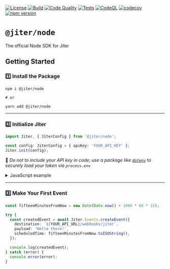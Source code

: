 [![License](https://img.shields.io/badge/License-Apache_2.0-blue.svg)](https://opensource.org/licenses/Apache-2.0)
[![Build](https://github.com/Pantheon-Labs/Jiter-Node/actions/workflows/build.yml/badge.svg)](https://github.com/Pantheon-Labs/Jiter-Node/actions/workflows/build.yml)
[![Code Quality](https://github.com/Pantheon-Labs/Jiter-Node/actions/workflows/quality.yaml/badge.svg)](https://github.com/Pantheon-Labs/Jiter-Node/actions/workflows/quality.yaml)
[![Tests](https://github.com/Pantheon-Labs/Jiter-Node/actions/workflows/tests.yaml/badge.svg)](https://github.com/Pantheon-Labs/Jiter-Node/actions/workflows/tests.yaml)
[![CodeQL](https://github.com/Pantheon-Labs/Jiter-Node/actions/workflows/codeql.yml/badge.svg)](https://github.com/Pantheon-Labs/Jiter-Node/actions/workflows/codeql.yml)
[![codecov](https://codecov.io/gh/Pantheon-Labs/Jiter-Node/branch/main/graph/badge.svg?token=ATLT7VEAAE)](https://codecov.io/gh/Pantheon-Labs/Jiter-Node)
[![npm version](https://badge.fury.io/js/@jiter%2Fnode.svg)](https://npmjs.com/package/@jiter/node)

# `@jiter/node`

The official Node SDK for Jiter

<!-- #### 🔎 Looking for API Docs? Check out [`docs.jiter.dev`](https://docs.jiter.dev) -->

## Getting Started

### 1️⃣ Install the Package

```shell
npm i @jiter/node

# or

yarn add @jiter/node
```

---

### 2️⃣ Initialize Jiter

```typescript
import Jiter, { JiterConfig } from '@jiter/node';

const config: JiterConfig = { apiKey: 'YOUR_API_KEY' };
Jiter.init(config);
```

🔐 _Do not to include your API key in code; use a package like [`dotenv`](https://www.npmjs.com/package/dotenv) to securely load your token via `process.env`_

<details>
<summary>JavaScript example</summary>

```javascript
const Jiter = require('@jiter/node');

Jiter.init({ apiKey: 'YOUR_API_KEY' });
```

</details>

---

### 3️⃣ Make Your First Event

```typescript
const fifteenMinutesFromNow = new Date(Date.now() + 1000 * 60 * 15);

try {
  const createdEvent = await Jiter.Events.createEvent({
    destination: `${YOUR_API_URL}/webhooks/jiter`,
    payload: 'Hello there!',
    scheduledTime: fifteenMinutesFromNow.toISOString(),
  });

  console.log(createdEvent);
} catch (error) {
  console.error(error);
}
```
